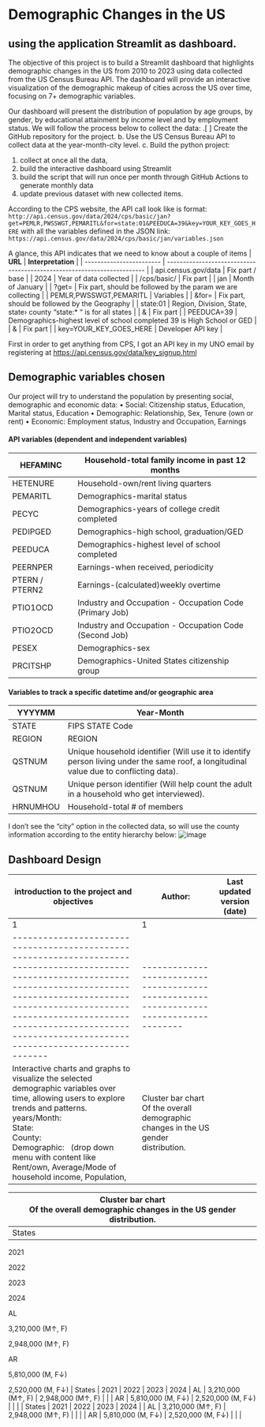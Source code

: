 # Demographic Changes in the US 
## using the application Streamlit as dashboard.

The objective of this project is to build a Streamlit dashboard that highlights demographic changes in the US from 2010 to 2023 using data collected from the US Census Bureau API. The dashboard will provide an interactive visualization of the demographic makeup of cities across the US over time, focusing on 7+ demographic variables.

Our dashboard will present the distribution of population by age groups, by gender, by educational attainment by income level and by employment status.
We will follow the process below to collect the data:
.[ ]	Create the GitHub repository for the project.
b.	Use the US Census Bureau API to collect data at the year-month-city level.
c.	Build the python project:
1.	collect at once all the data, 
2.	build the interactive dashboard using Streamlit
3.	build the script that will run once per month through GitHub Actions to generate monthly data
4.	update previous dataset with new collected items.

According to the CPS website, the API call look like is format: `http://api.census.gov/data/2024/cps/basic/jan?get=PEMLR,PWSSWGT,PEMARITL&for=state:01&PEEDUCA=39&key=YOUR_KEY_GOES_HERE` with all the variables defined in the JSON link: `https://api.census.gov/data/2024/cps/basic/jan/variables.json`

A glance, this API indicates that we need to know about a couple of items
| **URL**                  | **Interpretation**                                                      |
| ------------------------ | ----------------------------------------------------------------------- |
| api.census.gov/data      | Fix part / base                                                         |
| 2024                     | Year of data collected                                                  |
| /cps/basic/              | Fix part                                                                |
| jan                      | Month of January                                                        |
| ?get=                    | Fix part, should be followed by the param we are collecting             |
| PEMLR,PWSSWGT,PEMARITL   | Variables                                                               |
| &for=                    | Fix part, should be followed by the Geography                           |
| state:01                 | Region, Division, State, state› county “state:\* “ is for all states    |
| &                        | Fix part                                                                |
| PEEDUCA=39               | Demographics-highest level of school completed 39 is High School or GED |
| &                        | Fix part                                                                |
| key=YOUR_KEY_GOES_HERE   | Developer API key                                                       |


First in order to get anything from CPS, I got an API key in my UNO email by registering at https://api.census.gov/data/key_signup.html 


## Demographic variables chosen
Our project will try to understand the population by presenting social, demographic and economic data:
•	Social: Citizenship status, Education, Marital status, Education
•	Demographic: Relationship, Sex, Tenure (own or rent)
•	Economic: Employment status, Industry and Occupation, Earnings

#### API variables (dependent and independent variables)
| HEFAMINC       | Household-total family income in past 12 months         |
| -------------- | ------------------------------------------------------- |
| HETENURE       | Household-own/rent living quarters                      |
| PEMARITL       | Demographics-marital status                             |
| PECYC          | Demographics-years of college credit completed          |
| PEDIPGED       | Demographics-high school, graduation/GED                |
| PEEDUCA        | Demographics-highest level of school completed          |
| PEERNPER       | Earnings-when received, periodicity                     |
| PTERN / PTERN2 | Earnings-(calculated)weekly overtime                    |
| PTIO1OCD       | Industry and Occupation - Occupation Code (Primary Job) |
| PTIO2OCD       | Industry and Occupation - Occupation Code (Second Job)  |
| PESEX          | Demographics-sex                                        |
| PRCITSHP       | Demographics-United States citizenship group            |

#### Variables to track a specific datetime and/or geographic area
| YYYYMM   | Year-Month                                                                                                                             |
| -------- | -------------------------------------------------------------------------------------------------------------------------------------- |
| STATE    | FIPS STATE Code                                                                                                                        |
| REGION   | REGION                                                                                                                                 |
| QSTNUM   | Unique household identifier (Will use it to identify person living under the same roof, a longitudinal value due to conflicting data). |
| QSTNUM   | Unique person identifier (Will help count the adult in a household who get interviewed).                                               |
| HRNUMHOU | Household-total # of members                                                                                                           |

I don’t see the “city” option in the collected data, so will use the county information according to the entity hierarchy below: 
![image](https://github.com/w86w86/econ8320_US-Census/assets/54444342/aa4028d5-1085-494e-a7f8-f805c41ddf5d)


## Dashboard Design 
| introduction to the project and objectives                                                                                                                                                                                                                                                                                                                                                                                                                                                                                                                                                                                                                                                                                                                                          | Author:                                                                              | Last updated version (date) |
| ----------------------------------------------------------------------------------------------------------------------------------------------------------------------------------------------------------------------------------------------------------------------------------------------------------------------------------------------------------------------------------------------------------------------------------------------------------------------------------------------------------------------------------------------------------------------------------------------------------------------------------------------------------------------------------------------------------------------------------------------------------------------------------- | ------------------------------------------------------------------------------------ | --------------------------- |
| 1                                                                                                                                                                                                                                                                                           | 1                                                                                      |
| ------------------------------------------------------------------------------------------------------------------------------------------------------------------------------------------------------------------------------------------------------------------------------------------- | -------------------------------------------------------------------------------------- |
| Interactive charts and graphs to visualize the selected demographic variables over time, allowing users to explore trends and patterns.<br>years/Month:   <br>State:<br>County:<br>Demographic:   (drop down menu with content like Rent/own, Average/Mode of household income, Population, | Cluster bar chart<br>Of the overall demographic changes in the US gender distribution. |

| Cluster bar chart<br>Of the overall demographic changes in the US gender distribution.                             |
| ------------------------------------------------------------------------------------------------------------------ |
| States

2021

2022

2023

2024

AL

3,210,000 (M↑, F)

2,948,000 (M↑, F)

AR

5,810,000 (M, F↓)

2,520,000 (M, F↓) | States | 2021 | 2022 | 2023 | 2024 | AL | 3,210,000 (M↑, F) | 2,948,000 (M↑, F) |  |  | AR | 5,810,000 (M, F↓) | 2,520,000 (M, F↓) |  |  |
| States                                                                                                             | 2021 | 2022 | 2023 | 2024 |
| AL                                                                                                                 | 3,210,000 (M↑, F) | 2,948,000 (M↑, F) |  |  |
| AR                                                                                                                 | 5,810,000 (M, F↓) | 2,520,000 (M, F↓) |  |  |
